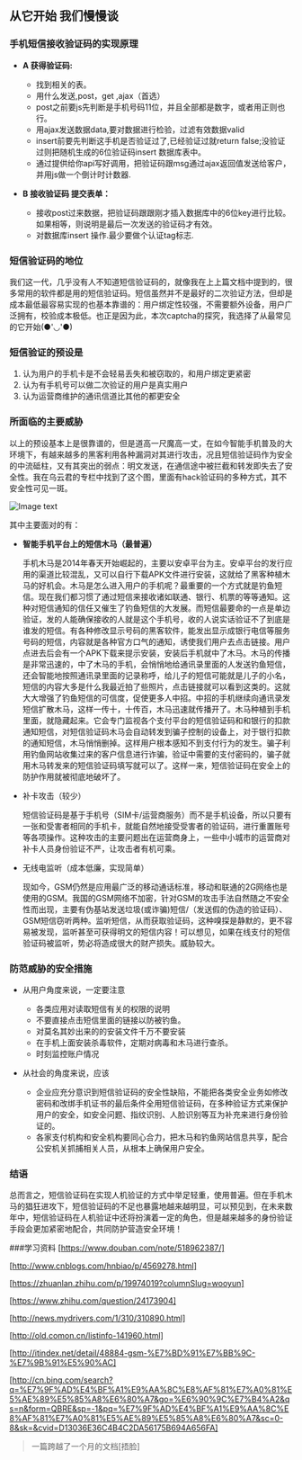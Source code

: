 ## 从它开始 我们慢慢谈
### 手机短信接收验证码的实现原理

* **A  获得验证码:**

	* 找到相关的表。
	* 用什么发送,post，get ,ajax（首选）
	* post之前要js先判断是手机号码11位，并且全部都是数字，或者用正则也行。
	* 用ajax发送数据data,要对数据进行检验，过滤有效数据valid 
	* insert前要先判断这手机是否验证过了,已经验证过就return false;没验证过则把随机生成的6位验证码insert 数据库表中。
	* 通过提供给你api写好调用，把验证码跟msg通过ajax返回值发送给客户，并用js做一个倒计时计数器.

* **B  接收验证码 提交表单：**

	* 接收post过来数据，把验证码跟跟刚才插入数据库中的6位key进行比较。如果相等，则说明是最后一次发送的验证码才有效。
	* 对数据库insert 操作.最少要做个认证tag标志.

### 短信验证码的地位
我们这一代，几乎没有人不知道短信验证码的，就像我在上上篇文档中提到的，很多常用的软件都是用的短信验证码。短信虽然并不是最好的二次验证方法，但却是成本最低最容易实现的也基本靠谱的：用户绑定性较强，不需要额外设备，用户广泛拥有，校验成本极低。也正是因为此，本次captcha的探究，我选择了从最常见的它开始(●'◡'●)

### 短信验证的预设是
1. 认为用户的手机卡是不会轻易丢失和被窃取的，和用户绑定更紧密
2. 认为有手机号可以做二次验证的用户是真实用户
3. 认为运营商维护的通讯信道比其他的都更安全

 
### 所面临的主要威胁
以上的预设基本上是很靠谱的，但是道高一尺魔高一丈，在如今智能手机普及的大环境下，有越来越多的黑客利用各种漏洞对其进行攻击，况且短信验证码作为安全的中流砥柱，又有其突出的弱点：明文发送，在通信途中被拦截和转发即失去了安全性。我在乌云君的专栏中找到了这个图，里面有hack验证码的多种方式，其不安全性可见一斑。

![Image text](https://github.com/Zhaojytt/ns/blob/master/2016-2/zjy/img_folder/22.jpg)

其中主要面对的有：
 
* **智能手机平台上的短信木马（最普遍）**

	手机木马是2014年春天开始崛起的，主要以安卓平台为主。安卓平台的发行应用的渠道比较混乱，又可以自行下载APK文件进行安装，这就给了黑客种植木马的好机会。木马是怎么进入用户的手机呢？最重要的一个方式就是钓鱼短信。现在我们都习惯了通过短信来接收诸如联通、银行、机票的等等通知。这种对短信通知的信任又催生了钓鱼短信的大发展。而短信最要命的一点是单边验证，发的人能确保接收的人就是这个手机号，收的人说实话验证不了到底是谁发的短信。有各种修改显示号码的黑客软件，能发出显示成银行电信等服务号码的短信，内容就是各种官方口气的通知，诱使我们用户去点击链接。用户点进去后会有一个APK下载来提示安装，安装后手机就中了木马。木马的传播是非常迅速的，中了木马的手机，会悄悄地给通讯录里面的人发送钓鱼短信，还会智能地按照通讯录里面的记录称呼，给儿子的短信可能就是儿子的小名，短信的内容大多是什么我最近拍了些照片，点击链接就可以看到这类的。这就大大增强了钓鱼短信的可信度，促使更多人中招。中招的手机继续向通讯录发短信扩散木马，这样一传十，十传百，木马迅速就传播开了。木马种植到手机里面，就隐藏起来。它会专门监视各个支付平台的短信验证码和和银行的扣款通知短信，对短信验证码木马会自动转发到骗子控制的设备上，对于银行扣款的通知短信，木马悄悄删掉。这样用户根本感知不到支付行为的发生。骗子利用钓鱼网站收集过来的客户信息进行诈骗，验证中需要的支付密码的，骗子就用木马转发来的短信验证码填写就可以了。这样一来，短信验证码在安全上的防护作用就被彻底地破坏了。
 

* 补卡攻击（较少）

	短信验证码是基于手机号（SIM卡/运营商服务）而不是手机设备，所以只要有一张和受害者相同的手机卡，就能自然地接受受害者的验证码，进行重置账号等各项操作。这种攻击的主要问题出在运营商身上，一些中小城市的运营商对补卡人员身份验证不严，让攻击者有机可乘。

* 无线电监听（成本低廉，实现简单）
	
	现如今，GSM仍然是应用最广泛的移动通话标准，移动和联通的2G网络也是使用的GSM。我国的GSM网络不加密，针对GSM的攻击手法自然随之不安全性而出现，主要有伪基站发送垃圾(或诈骗)短信/（发送假的伪造的验证码）、GSM短信窃听两种。监听短信，从而获取验证码，这种嗅探是静默的，更不容易被发现，监听甚至可获得明文的短信内容！可以想见，如果在线支付的短信验证码被监听，势必将造成很大的财产损失。威胁较大。


### 防范威胁的安全措施

* 从用户角度来说，一定要注意
	* 各类应用对读取短信有关的权限的说明
	* 不要直接点击短信里面的链接以防被钓鱼。
	* 对莫名其妙出来的的安装文件千万不要安装
	* 在手机上面安装杀毒软件，定期对病毒和木马进行查杀。
	* 时刻监控账户情况
 
* 从社会的角度来说，应该
	* 企业应充分意识到短信验证码的安全性缺陷，不能把各类安全业务如修改密码和改绑手机证书的最后条件全用短信验证码，在多种验证方式来保护用户的安全，如安全问题、指纹识别、人脸识别等互为补充来进行身份验证的。
	* 各家支付机构和安全机构要同心合力，把木马和钓鱼网站信息共享，配合公安机关抓捕相关人员，从根本上确保用户安全。
 

### 结语
总而言之，短信验证码在实现人机验证的方式中举足轻重，使用普遍。但在手机木马的猖狂进攻下，短信验证码的不足也暴露地越来越明显，可以预见到，在未来数年中，短信验证码在人机验证中还将扮演着一定的角色，但是越来越多的身份验证手段会更加紧密地配合，共同防护营造安全环境！


###学习资料
[https://www.douban.com/note/518962387/]

[http://www.cnblogs.com/hnbiao/p/4569278.html]

[https://zhuanlan.zhihu.com/p/19974019?columnSlug=wooyun]

[https://www.zhihu.com/question/24173904]

[http://news.mydrivers.com/1/310/310890.html]

[http://old.comon.cn/listinfo-141960.html]

[http://itindex.net/detail/48884-gsm-%E7%BD%91%E7%BB%9C-%E7%9B%91%E5%90%AC]

[http://cn.bing.com/search?q=%E7%9F%AD%E4%BF%A1%E9%AA%8C%E8%AF%81%E7%A0%81%E5%AE%89%E5%85%A8%E6%80%A7&go=%E6%90%9C%E7%B4%A2&qs=n&form=QBRE&sp=-1&pq=%E7%9F%AD%E4%BF%A1%E9%AA%8C%E8%AF%81%E7%A0%81%E5%AE%89%E5%85%A8%E6%80%A7&sc=0-8&sk=&cvid=D13036E36C4B4C2DA56175B694A656FA]

> 一篇跨越了一个月的文档[捂脸]
